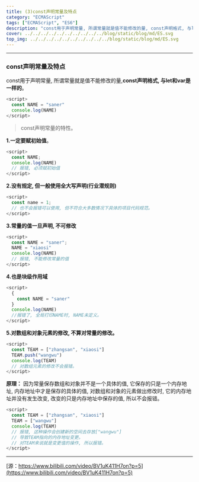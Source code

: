 ```yaml
---
title: (3)const声明常量及特点
category: "ECMAScript"
tags: ["ECMAScript", "ES6"]
description: "const用于声明常量, 所谓常量就是值不能修改的量, const声明格式, 与let和var是一样的。"
cover: ../../../../../../../../../../blog/static/blog/md/ES.svg
top_img: ../../../../../../../../../../blog/static/blog/md/ES.svg
---
```


***

### const声明常量及特点

const用于声明常量, 所谓常量就是值不能修改的量,**const声明格式, 与let和var是一样的**。


```js es
<script>
  const NAME = "saner"
  console.log(NAME)
</script>
```


> const声明常量的特性。

**1.一定要赋初始值**。


```js es
<script>
  const NAME;
  console.log(NAME)
  // 报错, 必须赋初始值
</script>
```


**2.没有规定, 但一般使用全大写声明(行业潜规则)**


```js es
<script>
  const name = 1;
  // 也不会报错可以使用, 但不符合大多数情况下具体的项目代码规范。
</script>
```


**3.常量的值一旦声明, 不可修改**


```js es
<script>
  const NAME = "saner";
  NAME = "xiaosi"
  console.log(NAME)
  // 报错, 不能修改常量的值
</script>
```


**4.也是块级作用域**


```js es
<script>
  {
    const NAME = "saner"
  }
  console.log(NAME)
  //报错了, 全局打印NAME时, NAME未定义。
</script>
```


**5.对数组和对象元素的修改, 不算对常量的修改。**


```js es
<script>
  const TEAM = ["zhangsan", "xiaosi"]
  TEAM.push("wangwu")
  console.log(TEAM)
  // 对数组元素的修改不会报错。
</script>
```


**原理：** 因为常量保存数组和对象并不是一个具体的值, 它保存的只是一个内存地址, 内存地址中才是保存的具体的值, 对数组和对象的元素做出修改时, 它的内存地址并没有发生改变, 改变的只是内存地址中保存的值, 所以不会报错。


```js es
<script>
  const TEAM = ["zhangsan", "xiaosi"]
  TEAM = ["wangwu"]
  console.log(TEAM)
  // 报错, 这种操作会创建新的空间去存放["wangwu"]
  // 导致TEAM指向的内存地址变更。
  // 对TEAM来说就是变更值的操作, 所以报错。
</script>
```


***

[源：https://www.bilibili.com/video/BV1uK411H7on?p=5](https://www.bilibili.com/video/BV1uK411H7on?p=5)